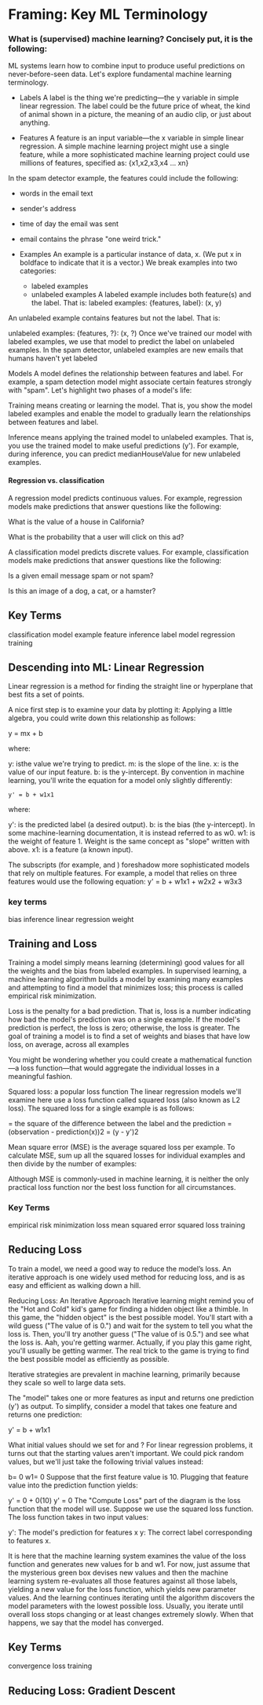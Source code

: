 # Framing: Key ML Terminology
### What is (supervised) machine learning? Concisely put, it is the following:

ML systems learn how to combine input to produce useful predictions on never-before-seen data.
Let's explore fundamental machine learning terminology.

* Labels
A label is the thing we're predicting—the y variable in simple linear regression. The label could be the future price of wheat, the kind of animal shown in a picture, the meaning of an audio clip, or just about anything.

* Features
A feature is an input variable—the x variable in simple linear regression. A simple machine learning project might use a single feature, while a more sophisticated machine learning project could use millions of features, specified as:
{x1,x2,x3,x4 ... xn}

In the spam detector example, the features could include the following:
  * words in the email text
  * sender's address
  * time of day the email was sent
  * email contains the phrase "one weird trick."

* Examples
An example is a particular instance of data, x. (We put x in boldface to indicate that it is a vector.) We break examples into two categories:
  * labeled examples
  * unlabeled examples
A labeled example includes both feature(s) and the label. That is:
labeled examples: {features, label}: (x, y)

An unlabeled example contains features but not the label. That is:

  unlabeled examples: {features, ?}: (x, ?)
Once we've trained our model with labeled examples, we use that model to predict the label on unlabeled examples. In the spam detector, unlabeled examples are new emails that humans haven't yet labeled


Models
A model defines the relationship between features and label. For example, a spam detection model might associate certain features strongly with "spam". Let's highlight two phases of a model's life:

Training means creating or learning the model. That is, you show the model labeled examples and enable the model to gradually learn the relationships between features and label.

Inference means applying the trained model to unlabeled examples. That is, you use the trained model to make useful predictions (y'). For example, during inference, you can predict medianHouseValue for new unlabeled examples.


#### Regression vs. classification
A regression model predicts continuous values. For example, regression models make predictions that answer questions like the following:

What is the value of a house in California?

What is the probability that a user will click on this ad?

A classification model predicts discrete values. For example, classification models make predictions that answer questions like the following:

Is a given email message spam or not spam?

Is this an image of a dog, a cat, or a hamster?

## Key Terms
classification model
example
feature
inference
label
model
regression
training

## Descending into ML: Linear Regression
Linear regression is a method for finding the straight line or hyperplane that best fits a set of points.

A nice first step is to examine your data by plotting it:
Applying a little algebra, you could write down this relationship as follows:

y = mx + b

where:

y: isthe value we're trying to predict.
m: is the slope of the line.
x: is the value of our input feature.
b: is the y-intercept.
By convention in machine learning, you'll write the equation for a model only slightly differently:

    y' = b + w1x1

where:

y': is the predicted label (a desired output).
b: is the bias (the y-intercept). In some machine-learning documentation, it is instead referred to as w0.
w1: is the weight of feature 1. Weight is the same concept as "slope" written with above.
x1: is a feature (a known input).

The subscripts (for example,  and ) foreshadow more sophisticated models that rely on multiple features. For example, a model that relies on three features would use the following equation:
    y' = b + w1x1 + w2x2 + w3x3

### key terms
bias
inference
linear regression
weight

## Training and Loss
Training a model simply means learning (determining) good values for all the weights and the bias from labeled examples. In supervised learning, a machine learning algorithm builds a model by examining many examples and attempting to find a model that minimizes loss; this process is called empirical risk minimization.

Loss is the penalty for a bad prediction. That is, loss is a number indicating how bad the model's prediction was on a single example. If the model's prediction is perfect, the loss is zero; otherwise, the loss is greater.
The goal of training a model is to find a set of weights and biases that have low loss, on average, across all examples

You might be wondering whether you could create a mathematical function—a loss function—that would aggregate the individual losses in a meaningful fashion.

Squared loss: a popular loss function
The linear regression models we'll examine here use a loss function called squared loss (also known as L2 loss). The squared loss for a single example is as follows:

= the square of the difference between the label and the prediction
  = (observation - prediction(x))2
  = (y - y')2

  Mean square error (MSE) is the average squared loss per example. To calculate MSE, sum up all the squared losses for individual examples and then divide by the number of examples:

Although MSE is commonly-used in machine learning, it is neither the only practical loss function nor the best loss function for all circumstances.

### Key Terms
empirical risk minimization
loss
mean squared error
squared loss
training

## Reducing Loss
To train a model, we need a good way to reduce the model’s loss. An iterative approach is one widely used method for reducing loss, and is as easy and efficient as walking down a hill.


Reducing Loss: An Iterative Approach
Iterative learning might remind you of the "Hot and Cold" kid's game for finding a hidden object like a thimble. In this game, the "hidden object" is the best possible model. You'll start with a wild guess ("The value of  is 0.") and wait for the system to tell you what the loss is. Then, you'll try another guess ("The value of  is 0.5.") and see what the loss is. Aah, you're getting warmer. Actually, if you play this game right, you'll usually be getting warmer. The real trick to the game is trying to find the best possible model as efficiently as possible.

Iterative strategies are prevalent in machine learning, primarily because they scale so well to large data sets.

The "model" takes one or more features as input and returns one prediction (y') as output. To simplify, consider a model that takes one feature and returns one prediction:

y' = b + w1x1

What initial values should we set for  and ? For linear regression problems, it turns out that the starting values aren't important. We could pick random values, but we'll just take the following trivial values instead:

 b= 0
 w1= 0
Suppose that the first feature value is 10. Plugging that feature value into the prediction function yields:

  y' = 0 + 0(10)
  y' = 0
The "Compute Loss" part of the diagram is the loss function that the model will use. Suppose we use the squared loss function. The loss function takes in two input values:

y': The model's prediction for features x
y: The correct label corresponding to features x.

It is here that the machine learning system examines the value of the loss function and generates new values for b and w1. For now, just assume that the mysterious green box devises new values and then the machine learning system re-evaluates all those features against all those labels, yielding a new value for the loss function, which yields new parameter values. And the learning continues iterating until the algorithm discovers the model parameters with the lowest possible loss. Usually, you iterate until overall loss stops changing or at least changes extremely slowly. When that happens, we say that the model has converged.

## Key Terms
convergence
loss
training

## Reducing Loss: Gradient Descent
